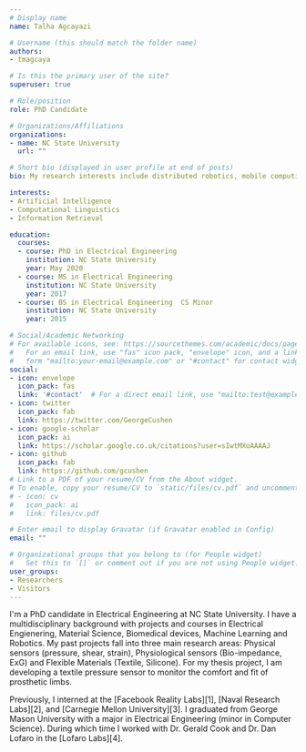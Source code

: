 ```yaml
---
# Display name
name: Talha Agcayazi

# Username (this should match the folder name)
authors:
- tmagcaya

# Is this the primary user of the site?
superuser: true

# Role/position
role: PhD Candidate 

# Organizations/Affiliations
organizations:
- name: NC State University
  url: ""

# Short bio (displayed in user profile at end of posts)
bio: My research interests include distributed robotics, mobile computing and programmable matter.

interests:
- Artificial Intelligence
- Computational Linguistics
- Information Retrieval

education:
  courses:
  - course: PhD in Electrical Engineering
    institution: NC State University
    year: May 2020
  - course: MS in Electrical Engineering
    institution: NC State University
    year: 2017
  - course: BS in Electrical Engineering  CS Minor
    institution: NC State University
    year: 2015

# Social/Academic Networking
# For available icons, see: https://sourcethemes.com/academic/docs/page-builder/#icons
#   For an email link, use "fas" icon pack, "envelope" icon, and a link in the
#   form "mailto:your-email@example.com" or "#contact" for contact widget.
social:
- icon: envelope
  icon_pack: fas
  link: '#contact'  # For a direct email link, use "mailto:test@example.org".
- icon: twitter
  icon_pack: fab
  link: https://twitter.com/GeorgeCushen
- icon: google-scholar
  icon_pack: ai
  link: https://scholar.google.co.uk/citations?user=sIwtMXoAAAAJ
- icon: github
  icon_pack: fab
  link: https://github.com/gcushen
# Link to a PDF of your resume/CV from the About widget.
# To enable, copy your resume/CV to `static/files/cv.pdf` and uncomment the lines below.
# - icon: cv
#   icon_pack: ai
#   link: files/cv.pdf

# Enter email to display Gravatar (if Gravatar enabled in Config)
email: ""

# Organizational groups that you belong to (for People widget)
#   Set this to `[]` or comment out if you are not using People widget.
user_groups:
- Researchers
- Visitors
---
```


I'm a PhD candidate in Electrical Engineering at NC State University. I have a multidisciplinary background with projects and courses in Electrical Engienering, Material Science, Biomedical devices, Machine Learning and Robotics. My past projects fall into three main research areas: Physical sensors (pressure, shear, strain), Physiological sensors (Bio-impedance, ExG) and Flexible Materials (Textile, Silicone). For my thesis project, I am developing a textile pressure sensor to monitor the comfort and fit of prosthetic limbs. 

Previously, I interned at the [Facebook Reality Labs][1], [Naval Research Labs][2], and [Carnegie Mellon University][3]. 
I graduated from George Mason University with a major in Electrical Engineering (minor in Computer Science). During which time I worked with Dr. Gerald Cook and Dr. Dan Lofaro in the [Lofaro Labs][4]. 

